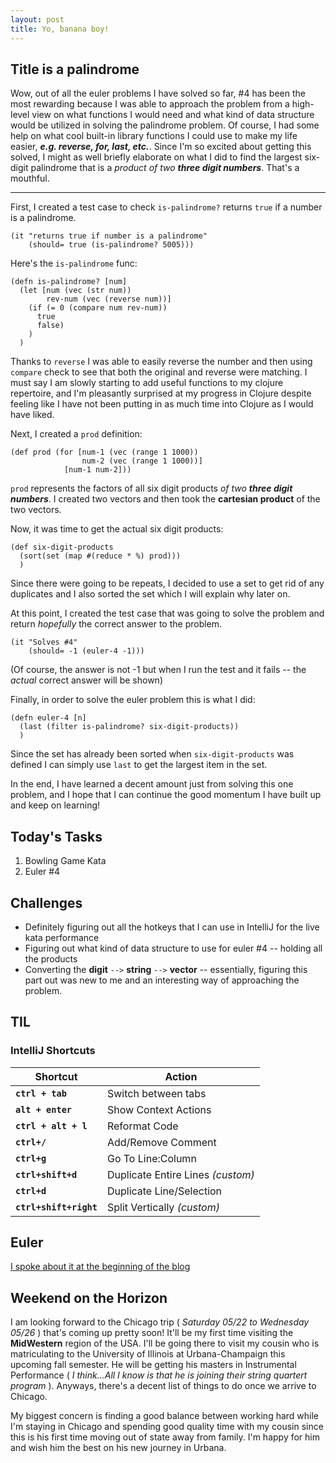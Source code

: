 ```yaml
---
layout: post
title: Yo, banana boy!
---
```


## Title is a palindrome

Wow, out of all the euler problems I have solved so far, #4 has been the most rewarding because I was able to approach the problem from a high-level view on what functions I would need and what kind of data structure would be utilized in solving the palindrome problem. Of course, I had some help on what cool built-in library functions I could use to make my life easier, **_e.g. reverse, for, last, etc._**. 
Since I'm so excited about getting this solved, I might as well briefly elaborate on what I did to find the largest six-digit palindrome that is a _product of two **three digit numbers**_. That's a mouthful.

---

First, I created a test case to check `is-palindrome?` returns `true` if a number is a palindrome. 
```
(it "returns true if number is a palindrome"
    (should= true (is-palindrome? 5005)))
```
Here's the `is-palindrome` func:
```
(defn is-palindrome? [num]
  (let [num (vec (str num))
        rev-num (vec (reverse num))]
    (if (= 0 (compare num rev-num))
      true
      false)
    )
  )
```
Thanks to `reverse` I was able to easily reverse the number and then using `compare` check to see that both the original and reverse were matching. I must say I am slowly starting to add useful functions to my clojure repertoire, and I'm pleasantly surprised at my progress in Clojure despite feeling like I have not been putting in as much time into Clojure as I would have liked. 

Next, I created a `prod` definition: 
```
(def prod (for [num-1 (vec (range 1 1000))
                num-2 (vec (range 1 1000))]
            [num-1 num-2]))
```
`prod` represents the factors of all six digit products _of two **three digit numbers**_. I created two vectors and then took the **cartesian product** of the two vectors. 

Now, it was time to get the actual six digit products: 
```
(def six-digit-products
  (sort(set (map #(reduce * %) prod)))
  )
```
Since there were going to be repeats, I decided to use a set to get rid of any duplicates and I also sorted the set which I will explain why later on. 

At this point, I created the test case that was going to solve the problem and return _hopefully_ the correct answer to the problem. 
```
(it "Solves #4"
    (should= -1 (euler-4 -1)))
```
(Of course, the answer is not -1 but when I run the test and it fails -- the _actual_ correct answer will be shown)

Finally, in order to solve the euler problem this is what I did: 
```
(defn euler-4 [n]
  (last (filter is-palindrome? six-digit-products))
  )
```
Since the set has already been sorted when `six-digit-products` was defined I can simply use `last` to get the largest item in the set. 

In the end, I have learned a decent amount just from solving this one problem, and I hope that I can continue the good momentum I have built up and keep on learning!

## Today's Tasks
1. Bowling Game Kata 
2. Euler #4

## Challenges
* Definitely figuring out all the hotkeys that I can use in IntelliJ for the live kata performance
* Figuring out what kind of data structure to use for euler #4 -- holding all the products 
* Converting the **digit** `-->` **string** `-->` **vector** -- essentially, figuring this part out was new to me and an interesting way of approaching the problem. 

## TIL

### IntelliJ Shortcuts

| Shortcut|Action |
|----|---|
| **`ctrl + tab`**  | Switch between tabs  |
| **`alt + enter`**  | Show Context Actions  |
| **`ctrl + alt + l`**  | Reformat Code  |
| **`ctrl+/`**  | Add/Remove Comment  |
| **`ctrl+g`**  | Go To Line:Column  |
| **`ctrl+shift+d`**  | Duplicate Entire Lines _(custom)_  |
| **`ctrl+d`**  | Duplicate Line/Selection  |
| **`ctrl+shift+right`**  | Split Vertically _(custom)_  |

## Euler

[I spoke about it at the beginning of the blog](#title-is-a-palindrome)

## Weekend on the Horizon 

I am looking forward to the Chicago trip ( _Saturday 05/22 to Wednesday 05/26_ ) that's coming up pretty soon! It'll be my first time visiting the **MidWestern** region of the USA. I'll be going there to visit my cousin who is matriculating to the University of Illinois at Urbana-Champaign this upcoming fall semester. He will be getting his masters in Instrumental Performance ( _I think...All I know is that he is joining their string quartert program_ ). Anyways, there's a decent list of things to do once we arrive to Chicago. 

My biggest concern is finding a good balance between working hard while I'm staying in Chicago and spending good quality time with my cousin since this is his first time moving out of state away from family. I'm happy for him and wish him the best on his new journey in Urbana. 
